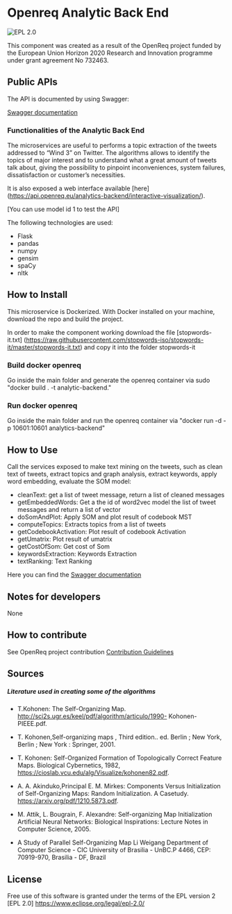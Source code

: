 # Openreq Analytic Back End

![EPL 2.0](https://img.shields.io/badge/License-EPL%202.0-blue.svg "EPL 2.0")

This component was created as a result of the OpenReq project funded by the European Union Horizon 2020 Research and Innovation programme under grant agreement No 732463.

## Public APIs

The API is documented by using Swagger:

[Swagger documentation](https://api.openreq.eu/#/services/analytics-backend)

### Functionalities of the Analytic Back End

The microservices are useful to performs a topic extraction of the tweets addressed to “Wind 3” on Twitter. The algorithms allows to identify the topics of major interest and to understand what a great amount of tweets talk about, giving the possibility to pinpoint inconveniences, system failures, dissatisfaction or customer’s necessities.

It is also exposed a web interface available [here] (https://api.openreq.eu/analytics-backend/interactive-visualization/).

[You can use model id 1 to test the API]

The following technologies are used:

* Flask
* pandas
* numpy
* gensim
* spaCy
* nltk

## How to Install

This microservice is Dockerized. With Docker installed on your machine, download the repo and build the project.

In order to make the component working download the file [stopwords-it.txt] (https://raw.githubusercontent.com/stopwords-iso/stopwords-it/master/stopwords-it.txt) and copy it into the folder stopwords-it

### Build docker openreq

Go inside the main folder and generate the openreq container via sudo "docker build . -t analytic-backend."

### Run docker openreq
Go inside the main folder and run the openreq container via "docker run -d -p 10601:10601 analytics-backend"

## How to Use

Call the services exposed to make text mining on the tweets, such as clean text of tweets, extract topics and graph analysis, extract keywords, apply word embedding, evaluate the SOM model:

- cleanText: get a list of tweet message, return a list of cleaned messages
- getEmbeddedWords: Get a the id of word2vec model the list of tweet messages and return a list of vector
- doSomAndPlot: Apply SOM and plot result of codebook MST
- computeTopics: Extracts topics from a list of tweets
- getCodebookActivation: Plot result of codebook Activation
- getUmatrix: Plot result of umatrix
- getCostOfSom: Get cost of Som
- keywordsExtraction: Keywords Extraction
- textRanking: Text Ranking

Here you can find the [Swagger documentation](https://api.openreq.eu/#/services/analytics-backend)

## Notes for developers

None

## How to contribute

See OpenReq project contribution
[Contribution Guidelines](https://github.com/OpenReqEU/OpenReq/blob/master/CONTRIBUTING.md)

## Sources

##### Literature used in creating some of the algorithms

- T.Kohonen: The Self-Organizing Map. http://sci2s.ugr.es/keel/pdf/algorithm/articulo/1990-
Kohonen-PIEEE.pdf.

- T. Kohonen,Self-organizing maps , Third edition.. ed. Berlin ; New York, Berlin ; New York : Springer, 2001.

- T. Kohonen: Self-Organized Formation of Topologically Correct Feature Maps. Biological Cybernetics, 1982, https://cioslab.vcu.edu/alg/Visualize/kohonen82.pdf.

- A. A. Akinduko,Principal E. M. Mirkes: Components Versus Initialization of Self-Organizing Maps: Random Initialization. A Casetudy.
https://arxiv.org/pdf/1210.5873.pdf.

- M. Attik, L. Bougrain, F. Alexandre: Self-organizing Map Initialization Artificial Neural Networks: Biological Inspirations: Lecture Notes in Computer Science, 2005.

- A Study of Parallel Self-Organizing Map Li Weigang Department of Computer Science - CIC University of Brasilia - UnBC.P 4466, CEP: 70919-970, Brasilia - DF, Brazil

## License

Free use of this software is granted under the terms of the EPL version 2 [EPL 2.0] https://www.eclipse.org/legal/epl-2.0/
